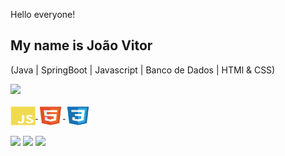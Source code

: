 Hello everyone!
## My name is João Vitor

(Java | SpringBoot | Javascript | Banco de Dados | HTMl & CSS)
<div>
  <a href="https://github.com/JoaoVitorneo">
  <img height="180em" src="https://github-readme-stats.vercel.app/api/top-langs/?username=joaovitorneo&layout=compact&langs_count=7&theme=dark"/
</div>

<div style="display: inline_block"><br>
  <img align="center" alt="Vitor-Js" height="30" width="40" src="https://raw.githubusercontent.com/devicons/devicon/master/icons/javascript/javascript-plain.svg">
  <img align="center" alt="Vitor-HTML" height="30" width="40" src="https://raw.githubusercontent.com/devicons/devicon/master/icons/html5/html5-original.svg">
  <img align="center" alt="Vitor-CSS" height="30" width="40" src="https://raw.githubusercontent.com/devicons/devicon/master/icons/css3/css3-original.svg">
 </div>
 
 <br>
 
<div>
  <a href = "mailto:joaovitorsneo@gmail.com"><img src="https://img.shields.io/badge/-Gmail-%23333?style=for-the-badge&logo=gmail&logoColor=white" target="_blank"></a>
  <a href="https://www.linkedin.com/in/jo%C3%A3o-vitor-85098a253/" target="_blank"><img src="https://img.shields.io/badge/-LinkedIn-%230077B5?style=for-the-badge&logo=linkedin&logoColor=white" target="_blank"></a> 
  <a href="https://t.me/JoaoVitorsn"><img src="https://img.shields.io/badge/Telegram-2CA5E0?style=for-the-badge&logo=telegram&logoColor=white"></a<>
</div>
  
